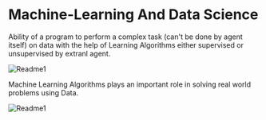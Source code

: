 # Machine-Learning And Data Science
Ability of a program to perform a complex task (can't be done by agent itself) on data with the help of Learning Algorithms either supervised or unsupervised by extranl agent.


          
![Readme1](https://github.com/shivendrapratap2/Machine-Learning-And-Data-Science/blob/master/Readme_Images/ML.jpg)


Machine Learning Algorithms plays an important role in solving real world problems using Data.

![Readme1](https://github.com/shivendrapratap2/Machine-Learning-And-Data-Science/blob/master/Readme_Images/DS.png)
